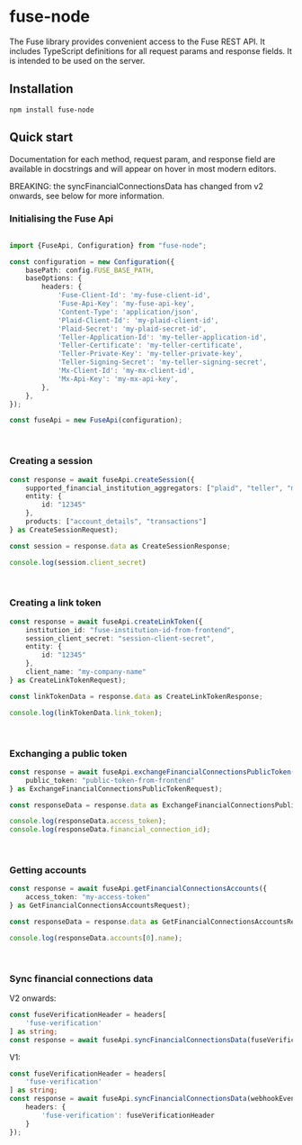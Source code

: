 # fuse-node

The Fuse library provides convenient access to the Fuse REST API. It includes TypeScript definitions for all request params and response fields. It is intended to be used on the server.

## Installation
```
npm install fuse-node
```

## Quick start
Documentation for each method, request param, and response field are available in docstrings and will appear on hover in most modern editors.

BREAKING: the syncFinancialConnectionsData has changed from v2 onwards, see below for more information.

### Initialising the Fuse Api
```typescript

import {FuseApi, Configuration} from "fuse-node";

const configuration = new Configuration({
    basePath: config.FUSE_BASE_PATH,
    baseOptions: {
        headers: {
            'Fuse-Client-Id': 'my-fuse-client-id',
            'Fuse-Api-Key': 'my-fuse-api-key',
            'Content-Type': 'application/json',
            'Plaid-Client-Id': 'my-plaid-client-id',
            'Plaid-Secret': 'my-plaid-secret-id',
            'Teller-Application-Id': 'my-teller-application-id',
            'Teller-Certificate': 'my-teller-certificate',
            'Teller-Private-Key': 'my-teller-private-key',
            'Teller-Signing-Secret': 'my-teller-signing-secret',
            'Mx-Client-Id': 'my-mx-client-id',
            'Mx-Api-Key': 'my-mx-api-key',
        },
    },
});

const fuseApi = new FuseApi(configuration);
```
<br/>

### Creating a session
```typescript
const response = await fuseApi.createSession({
    supported_financial_institution_aggregators: ["plaid", "teller", "mx"],
    entity: {
        id: "12345"
    },
    products: ["account_details", "transactions"]
} as CreateSessionRequest);

const session = response.data as CreateSessionResponse;

console.log(session.client_secret)
```
<br/>

### Creating a link token
```typescript
const response = await fuseApi.createLinkToken({
    institution_id: "fuse-institution-id-from-frontend",
    session_client_secret: "session-client-secret",
    entity: {
        id: "12345"
    },
    client_name: "my-company-name"
} as CreateLinkTokenRequest);

const linkTokenData = response.data as CreateLinkTokenResponse;

console.log(linkTokenData.link_token);
```

<br/>

### Exchanging a public token
```typescript
const response = await fuseApi.exchangeFinancialConnectionsPublicToken({
    public_token: "public-token-from-frontend"
} as ExchangeFinancialConnectionsPublicTokenRequest);

const responseData = response.data as ExchangeFinancialConnectionsPublicTokenResponse;

console.log(responseData.access_token);
console.log(responseData.financial_connection_id);
```
<br/>

### Getting accounts
```typescript
const response = await fuseApi.getFinancialConnectionsAccounts({
    access_token: "my-access-token"
} as GetFinancialConnectionsAccountsRequest);

const responseData = response.data as GetFinancialConnectionsAccountsResponse;

console.log(responseData.accounts[0].name);
```
<br/>

### Sync financial connections data
V2 onwards:
```typescript
const fuseVerificationHeader = headers[
    'fuse-verification'
] as string;
const response = await fuseApi.syncFinancialConnectionsData(fuseVerificationHeader, webhookEvent);
```

V1:
```typescript
const fuseVerificationHeader = headers[
    'fuse-verification'
] as string;
const response = await fuseApi.syncFinancialConnectionsData(webhookEvent, {
    headers: {
        'fuse-verification': fuseVerificationHeader
    }
});
```
<br/>
